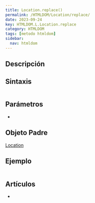 ```yaml
---
title: Location.replace()
permalink: /HTMLDOM/Location/replace/
date: 2023-09-24
key: HTMLDOM.L.Location.replace
category: HTMLDOM
tags: [metodo htmldom]
sidebar:
  nav: htmldom
---
```


## Descripción


## Sintaxis


```javascript

```


## Parámetros

- 

## Objeto Padre


[Location](https://www.w3api.com/HTMLDOM/Location/)


## Ejemplo


```javascript

```


## Artículos

- 
